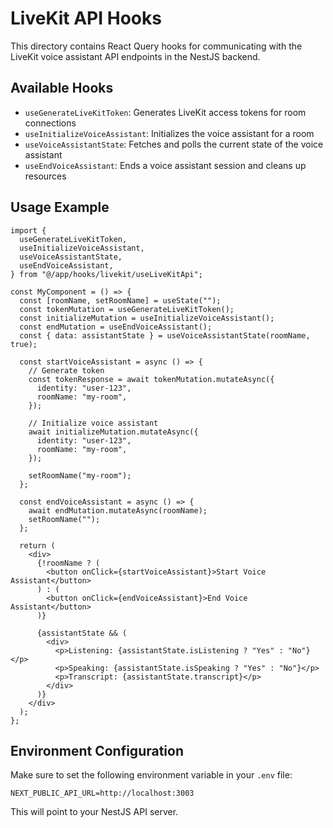 # LiveKit API Hooks

This directory contains React Query hooks for communicating with the LiveKit voice assistant API endpoints in the NestJS backend.

## Available Hooks

- `useGenerateLiveKitToken`: Generates LiveKit access tokens for room connections
- `useInitializeVoiceAssistant`: Initializes the voice assistant for a room
- `useVoiceAssistantState`: Fetches and polls the current state of the voice assistant
- `useEndVoiceAssistant`: Ends a voice assistant session and cleans up resources

## Usage Example

```tsx
import {
  useGenerateLiveKitToken,
  useInitializeVoiceAssistant,
  useVoiceAssistantState,
  useEndVoiceAssistant,
} from "@/app/hooks/livekit/useLiveKitApi";

const MyComponent = () => {
  const [roomName, setRoomName] = useState("");
  const tokenMutation = useGenerateLiveKitToken();
  const initializeMutation = useInitializeVoiceAssistant();
  const endMutation = useEndVoiceAssistant();
  const { data: assistantState } = useVoiceAssistantState(roomName, true);

  const startVoiceAssistant = async () => {
    // Generate token
    const tokenResponse = await tokenMutation.mutateAsync({
      identity: "user-123",
      roomName: "my-room",
    });

    // Initialize voice assistant
    await initializeMutation.mutateAsync({
      identity: "user-123",
      roomName: "my-room",
    });

    setRoomName("my-room");
  };

  const endVoiceAssistant = async () => {
    await endMutation.mutateAsync(roomName);
    setRoomName("");
  };

  return (
    <div>
      {!roomName ? (
        <button onClick={startVoiceAssistant}>Start Voice Assistant</button>
      ) : (
        <button onClick={endVoiceAssistant}>End Voice Assistant</button>
      )}

      {assistantState && (
        <div>
          <p>Listening: {assistantState.isListening ? "Yes" : "No"}</p>
          <p>Speaking: {assistantState.isSpeaking ? "Yes" : "No"}</p>
          <p>Transcript: {assistantState.transcript}</p>
        </div>
      )}
    </div>
  );
};
```

## Environment Configuration

Make sure to set the following environment variable in your `.env` file:

```
NEXT_PUBLIC_API_URL=http://localhost:3003
```

This will point to your NestJS API server.
